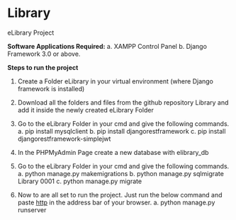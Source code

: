 # Library
eLibrary Project

**Software Applications Required:**
a. XAMPP Control Panel
b. Django Framework 3.0 or above.

**Steps to run the project**
1. Create a Folder eLibrary in your virtual environment (where Django framework is installed)
2. Download all the folders and files from the github repository Library and add it inside the newly created eLibrary Folder
3. Go to the eLibrary Folder in your cmd and give the following commands.
    a. pip install mysqlclient
    b. pip install djangorestframework 
    c. pip install djangorestframework-simplejwt

4. In the PHPMyAdmin Page create a new database with elibrary_db
5. Go to the eLibrary Folder in your cmd and give the following commands.
    a. python manage.py makemigrations
    b. python manage.py sqlmigrate Library 0001
    c. python manage.py migrate

6. Now to are all set to run the project. Just run the below command and paste [http](http://127.0.0.1:8000/) in the address bar of your browser.
    a. python manage.py runserver 
    
    

